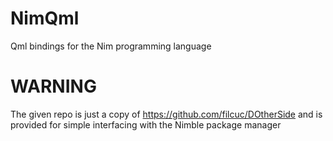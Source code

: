 NimQml
======

Qml bindings for the Nim programming language

WARNING
=======

The given repo is just a copy of https://github.com/filcuc/DOtherSide
and is provided for simple interfacing with the Nimble package manager
